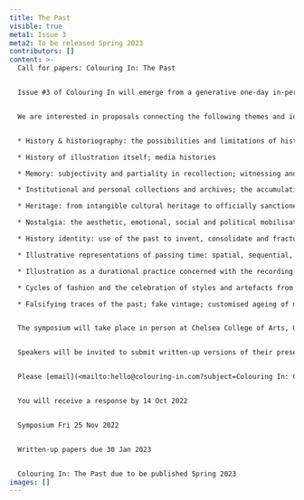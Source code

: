 ```yaml
---
title: The Past
visible: true
meta1: Issue 3
meta2: To be released Spring 2023
contributors: []
content: >-
  Call for papers: Colouring In: The Past


  Issue #3 of Colouring In will emerge from a generative one-day in-person symposium in November 2022. Colouring In: The Past is concerned with illustrative strategies that unearth, activate and re-position our relationship to the past. We invite paper or panel proposals on relevant topics, including, but not limited to the themes below. One panel within the day’s schedule will be comprised of papers arising from this call. We are keen to extend the invitation to non-illustrators whose research is concerned with the creation and use of images (and other visual matter) in relation to the past. 


  We are interested in proposals connecting the following themes and ideas to illustrative and other visual practices:


  * History & historiography: the possibilities and limitations of historiographic methods; creative approaches to historiographic bias and positionality; augmentation and fabulation, inversion and reinvention of archival documents; counter archives

  * History of illustration itself; media histories

  * Memory: subjectivity and partiality in recollection; witnessing and testimony; processes of collective memorialisation and remembrance 

  * Institutional and personal collections and archives; the accumulation of artefacts and trinkets

  * Heritage: from intangible cultural heritage to officially sanctioned and nationally celebrated manifestations; the heritage industry; the gift shop & the public-engagement workshop

  * Nostalgia: the aesthetic, emotional, social and political mobilisation of materials from the past 

  * History identity: use of the past to invent, consolidate and fracture communities

  * Illustrative representations of passing time: spatial, sequential, temporal

  * Illustration as a durational practice concerned with the recording of time

  * Cycles of fashion and the celebration of styles and artefacts from the past; sentimentality; postmodern parody and pastiche; retrofuturism

  * Falsifying traces of the past; fake vintage; customised ageing of materials and representations


  The symposium will take place in person at Chelsea College of Arts, UAL, London, UK. We are happy to consider online presentations if travel is not possible for individual speakers, but we very much encourage on-site attendance in order to fully participate in the discussion.


  Speakers will be invited to submit written-up versions of their presentations for inclusion in Issue #3 of Colouring In.


  Please [email](<mailto:hello@colouring-in.com?subject=Colouring In: Call for papers (The Past)>) Abstract proposals of 300 words by 30 Sept 2022


  You will receive a response by 14 Oct 2022


  Symposium Fri 25 Nov 2022


  Written-up papers due 30 Jan 2023


  Colouring In: The Past due to be published Spring 2023
images: []
---
```


